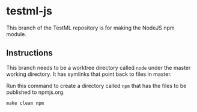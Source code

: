 testml-js
=========

This branch of the TestML repository is for making the NodeJS npm module.

## Instructions

This branch needs to be a worktree directory called `node` under the master
working directory. It has symlinks that point back to files in master.

Run this command to create a directory called `npm` that has the files to be
published to npmjs.org.
```
make clean npm
```
